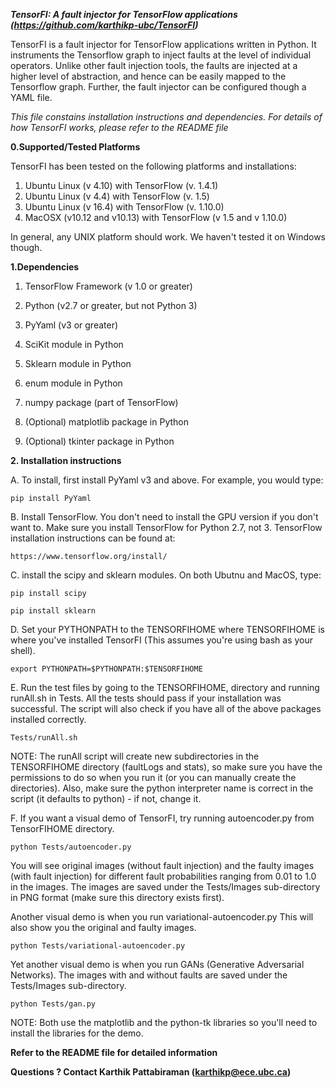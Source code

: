 ***TensorFI: A fault injector for TensorFlow applications
 (https://github.com/karthikp-ubc/TensorFI)***

TensorFI is a fault injector for TensorFlow applications written in 
Python. It instruments the Tensorflow graph to inject faults at the
level of individual operators. Unlike other fault injection tools,
the faults are injected at a higher level of abstraction, and hence
can be easily mapped to the Tensorflow graph. Further, the fault
injector can be configured though a YAML file. 

*This file constains installation instructions and dependencies. For
details of how TensorFI works, please refer to the README file*

**0.Supported/Tested Platforms**

TensorFI has been tested on the following platforms and installations:

1. Ubuntu Linux (v 4.10) with TensorFlow (v. 1.4.1)
2. Ubuntu Linux (v 4.4) with TensorFlow (v. 1.5)  
3. Ubuntu Linux (v 16.4) with TensorFlow (v. 1.10.0) 
4. MacOSX (v10.12 and v10.13) with TensorFlow (v 1.5 and v 1.10.0) 

In general, any UNIX platform should work. We haven't tested it on Windows though.

**1.Dependencies**

1. TensorFlow Framework (v 1.0 or greater)

2. Python (v2.7 or greater, but not Python 3)

3. PyYaml (v3 or greater)

4. SciKit module in Python

5. Sklearn module in Python

6. enum module in Python

7. numpy package (part of TensorFlow)

8. (Optional) matplotlib package in Python

9. (Optional) tkinter package in Python

**2. Installation instructions**

A. To install, first install PyYaml v3 and above.
For example, you would type:

	pip install PyYaml

B. Install TensorFlow. You don't need to install
the GPU version if you don't want to. Make
sure you install TensorFlow for Python 2.7, not 3.
TensorFlow installation instructions can be found at:

	https://www.tensorflow.org/install/

C. install the scipy and sklearn modules. On both
Ubutnu and MacOS, type:

	pip install scipy

	pip install sklearn

D. Set your PYTHONPATH to the TENSORFIHOME
where TENSORFIHOME is where you've installed TensorFI
(This assumes you're using bash as your shell).

	export PYTHONPATH=$PYTHONPATH:$TENSORFIHOME

E. Run the test files by going to the TENSORFIHOME,
directory and running runAll.sh in Tests. All the
tests should pass if your installation was successful. 
The script will also check if you have all of 
the above packages installed correctly.

	Tests/runAll.sh

NOTE: The runAll script will create new subdirectories
in the TENSORFIHOME directory (faultLogs and stats),
so make sure you have the permissions to do so when 
you run it (or you can manually create the directories).
Also, make sure the python interpreter name is correct
in the script (it defaults to python) - if not, change it.

F. If you want a visual demo of TensorFI, 
  try running autoencoder.py from TensorFIHOME directory.

	python Tests/autoencoder.py

You will see original images (without fault injection)
and the faulty images (with fault injection) for different
fault probabilities ranging from 0.01 to 1.0 in the images.
The images are saved under the Tests/Images sub-directory 
in PNG format (make sure this directory exists first). 

Another visual demo is when you run variational-autoencoder.py
This will also show you the original and faulty images.

	python Tests/variational-autoencoder.py

Yet another visual demo is when you run GANs (Generative
Adversarial Networks). The images with and without faults 
are saved under the Tests/Images sub-directory.
	
	python Tests/gan.py

NOTE: Both use the matplotlib and the python-tk libraries
      so you'll need to install the libraries for the demo.
		
**Refer to the README file for detailed information**

**Questions ? Contact Karthik Pattabiraman (karthikp@ece.ubc.ca)**
